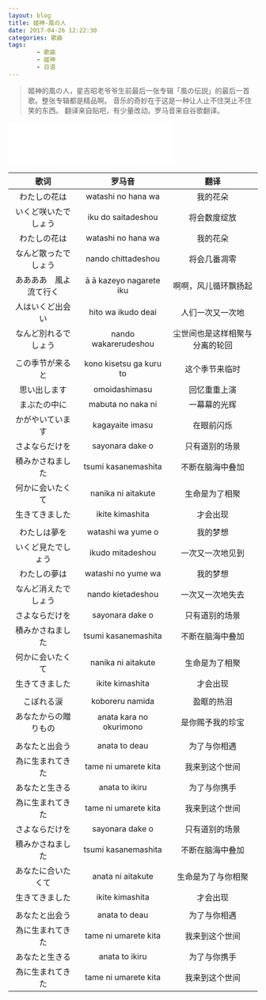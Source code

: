 ```yaml
---
layout: blog
title: 姬神-風の人
date: 2017-04-26 12:22:30
categories: 歌曲
tags: 
        - 歌曲
        - 姬神
        - 日语
---
```


> 姬神的風の人，星吉昭老爷爷生前最后一张专辑「風の伝説」的最后一首歌。整张专辑都是精品啊。
> 音乐的奇妙在于这是一种让人止不住哭止不住笑的东西。
> 翻译来自贴吧，有少量改动。罗马音来自谷歌翻译。

<iframe frameborder="no" border="0" marginwidth="0" marginheight="0" width=330 height=86 src="//music.163.com/outchain/player?type=2&id=438986&auto=0&height=66"></iframe>

<!-- more -->

 歌词 | 罗马音 | 翻译                  
:------: | :-------: | :-------: 
わたしの花は|watashi no hana wa|我的花朵
いくど咲いたでしょう|iku do saitadeshou|将会数度绽放
わたしの花は|watashi no hana wa|我的花朵 
なんど散ったでしょう|nando chittadeshou|将会几番凋零
ああああ　風よ流て行く|ā ā kazeyo nagarete iku|啊啊，风儿循环飘扬起
人はいくど出会い|hito wa ikudo deai| 人们一次又一次地
なんど別れるでしょう|nando wakarerudeshou|尘世间也是这样相聚与分离的轮回
 | | 
この季节が来ると|kono kisetsu ga kuru to|这个季节来临时
思い出します|omoidashimasu|回忆重重上演
まぶたの中に|mabuta no naka ni|一幕幕的光辉
かがやいています|kagayaite imasu|在眼前闪烁
さよならだけを|sayonara dake o|只有道别的场景
積みかさねました|tsumi kasanemashita|不断在脑海中叠加
何かに会いたくて|nanika ni aitakute|生命是为了相聚 
生きてきました|ikite kimashita|才会出现
 | | 
わたしは夢を|watashi wa yume o|我的梦想
いくど見たでしょう|ikudo mitadeshou|一次又一次地见到
わたしの夢は|watashi no yume wa|我的梦想
なんど消えたでしょう|nando kietadeshou|一次又一次地失去
さよならだけを|sayonara dake o|只有道别的场景
積みかさねました|tsumi kasanemashita|不断在脑海中叠加
何かに会いたくて|nanika ni aitakute|生命是为了相聚
生きてきました|ikite kimashita|才会出现
 | | 
こぼれる涙|koboreru namida|盈眶的热泪
あなたからの贈りもの|anata kara no okurimono|是你赐予我的珍宝
 | | 
あなたと出会う|anata to deau|为了与你相遇
為に生まれてきた|tame ni umarete kita|我来到这个世间
あなたと生きる|anata to ikiru|为了与你携手
為に生まれてきた|tame ni umarete kita|我来到这个世间
さよならだけを|sayonara dake o|只有道别的场景
積みかさねました|tsumi kasanemashita|不断在脑海中叠加
あなたに合いたくて|anata ni aitakute|生命是为了与你相聚
生きてきました|ikite kimashita|才会出现
 | | 
あなたと出会う|anata to deau|为了与你相遇
為に生まれてきた|tame ni umarete kita|我来到这个世间
あなたと生きる|anata to ikiru|为了与你携手
為に生まれてきた|tame ni umarete kita|我来到这个世间
